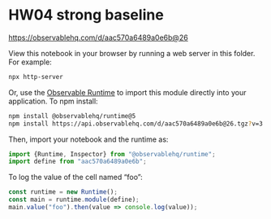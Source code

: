 # HW04 strong baseline

https://observablehq.com/d/aac570a6489a0e6b@26

View this notebook in your browser by running a web server in this folder. For
example:

~~~sh
npx http-server
~~~

Or, use the [Observable Runtime](https://github.com/observablehq/runtime) to
import this module directly into your application. To npm install:

~~~sh
npm install @observablehq/runtime@5
npm install https://api.observablehq.com/d/aac570a6489a0e6b@26.tgz?v=3
~~~

Then, import your notebook and the runtime as:

~~~js
import {Runtime, Inspector} from "@observablehq/runtime";
import define from "aac570a6489a0e6b";
~~~

To log the value of the cell named “foo”:

~~~js
const runtime = new Runtime();
const main = runtime.module(define);
main.value("foo").then(value => console.log(value));
~~~
